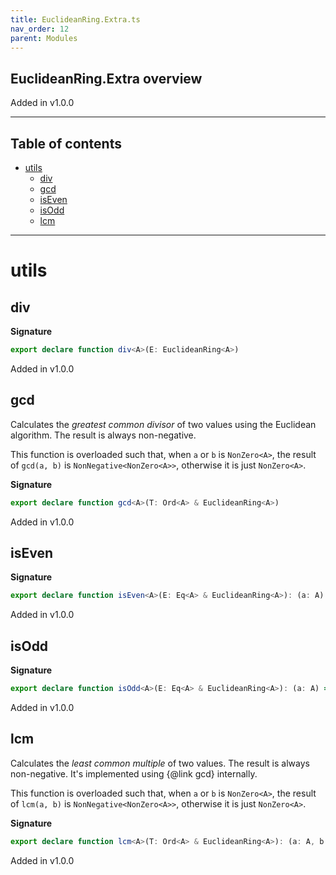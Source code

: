 ```yaml
---
title: EuclideanRing.Extra.ts
nav_order: 12
parent: Modules
---
```


## EuclideanRing.Extra overview

Added in v1.0.0

---

<h2 class="text-delta">Table of contents</h2>

- [utils](#utils)
  - [div](#div)
  - [gcd](#gcd)
  - [isEven](#iseven)
  - [isOdd](#isodd)
  - [lcm](#lcm)

---

# utils

## div

**Signature**

```ts
export declare function div<A>(E: EuclideanRing<A>)
```

Added in v1.0.0

## gcd

Calculates the _greatest common divisor_ of two values using the Euclidean
algorithm. The result is always non-negative.

This function is overloaded such that, when `a` or `b` is `NonZero<A>`, the
result of `gcd(a, b)` is `NonNegative<NonZero<A>>`, otherwise it is just
`NonZero<A>`.

**Signature**

```ts
export declare function gcd<A>(T: Ord<A> & EuclideanRing<A>)
```

Added in v1.0.0

## isEven

**Signature**

```ts
export declare function isEven<A>(E: Eq<A> & EuclideanRing<A>): (a: A) => boolean
```

Added in v1.0.0

## isOdd

**Signature**

```ts
export declare function isOdd<A>(E: Eq<A> & EuclideanRing<A>): (a: A) => boolean
```

Added in v1.0.0

## lcm

Calculates the _least common multiple_ of two values. The result is always
non-negative. It's implemented using {@link gcd} internally.

This function is overloaded such that, when `a` or `b` is `NonZero<A>`, the
result of `lcm(a, b)` is `NonNegative<NonZero<A>>`, otherwise it is just
`NonZero<A>`.

**Signature**

```ts
export declare function lcm<A>(T: Ord<A> & EuclideanRing<A>): (a: A, b: A) => NonNegative<A>
```

Added in v1.0.0
